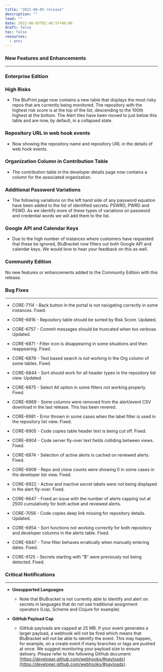 ```yaml
---
title: "2021-06-05 release"
description: ""
lead: ""
date: 2021-06-05T02:48:57+00:00
draft: false
toc: false
resources:
  - src:
---
```


### New Features and Enhancements
---------------------------------

### Enterprise Edition

### High Risks

* The BluPrint page now contains a new table that displays the most risky repos that are currently being monitored. The repository with the highest risk score is at the top of the list, descending to the 100th highest at the bottom. The Alert tiles have been moved to just below this table and are now, by default, in a collapsed state.

### Repository URL in web hook events

* Now showing the repository name and repository URL in the details of web hook events.

### Organization Column in Contribution Table

* The contribution table in the developer details page now contains a column for the associated organization.

### Additional Password Variations

* The following variations on the left hand side of any password equation have been added to the list of identified secrets: PSWRD, PWRD and PSWD. As we identify more of these types of variations on password and credential words we will add them to the list.

### Google API and Calendar Keys

* Due to the high number of instances where customers have requested that these be ignored, BluBracket now filters out both Google API and calendar keys. We would love to hear your feedback on this as well.

### Community Edition

No new features or enhancements added to the Community Edition with this release.

### Bug Fixes
-------------

* CORE-7114 - Back button in the portal is not navigating correctly in some instances. Fixed.

* CORE-6916 - Repository table should be sorted by Risk Score. Updated.

* CORE-6757 - Commit messages should be truncated when too verbose. Updated.

* CORE-6871 - Filter icon is disappearing in some situations and then reappearing. Fixed.

* CORE-6876 - Text based search is not working in the Org column of some tables. Fixed.

* CORE-6844 - Sort should work for all header types in the repository list view. Updated.

* CORE-6875 - Select All option in some filters not working properly. Fixed.

* CORE-6969 - Some columns were removed from the alert/event CSV download in the last release. This has been revered.

* CORE-6981 - Error thrown in some cases when the label filter is used in the repository list view. Fixed.

* CORE-6905 - Code copies table header text is being cut off. Fixed.

* CORE-6904 - Code server fly-over text fields colliding between views. Fixed.

* CORE-6874 - Selection of active alerts is cached on reviewed alerts. Fixed.

* CORE-6908 - Repo and clone counts were showing 0 in some cases in the developer list view. Fixed.

* CORE-6922 - Active and inactive secret labels were not being displayed in the alert fly-over. Fixed.

* CORE-6647 - Fixed an issue with the number of alerts capping out at 2500 cumulatively for both active and reviewed alerts.

* CORE-7056 - Code copies deep link missing for repository details. Updated.

* CORE-6954 - Sort functions not working correctly for both repository and developer columns in the alerts table. Fixed.

* CORE-6847 - Time filter behaves erratically when manually entering dates. Fixed.

* CORE-6125 - Secrets starting with “$” were previously not being detected. Fixed.

### Critical Notifications
--------------------------

* **Unsupported Languages**

  * Note that BluBracket is not currently able to identify and alert on secrets in languages that do not use traditional assignment operators (Lisp, Scheme and Clojure for example).

* **GitHub Payload Cap**

  * GitHub payloads are capped at 25 MB. If your event generates a larger payload, a webhook will not be fired which means that BluBracket will not be able to identify the event. This may happen, for example, on a create event if many branches or tags are pushed at once. We suggest monitoring your payload size to ensure delivery. Please refer to the following GitHub document: [https://developer.github.com/webhooks/#payloads](https://developer.github.com/webhooks/#payloads).
